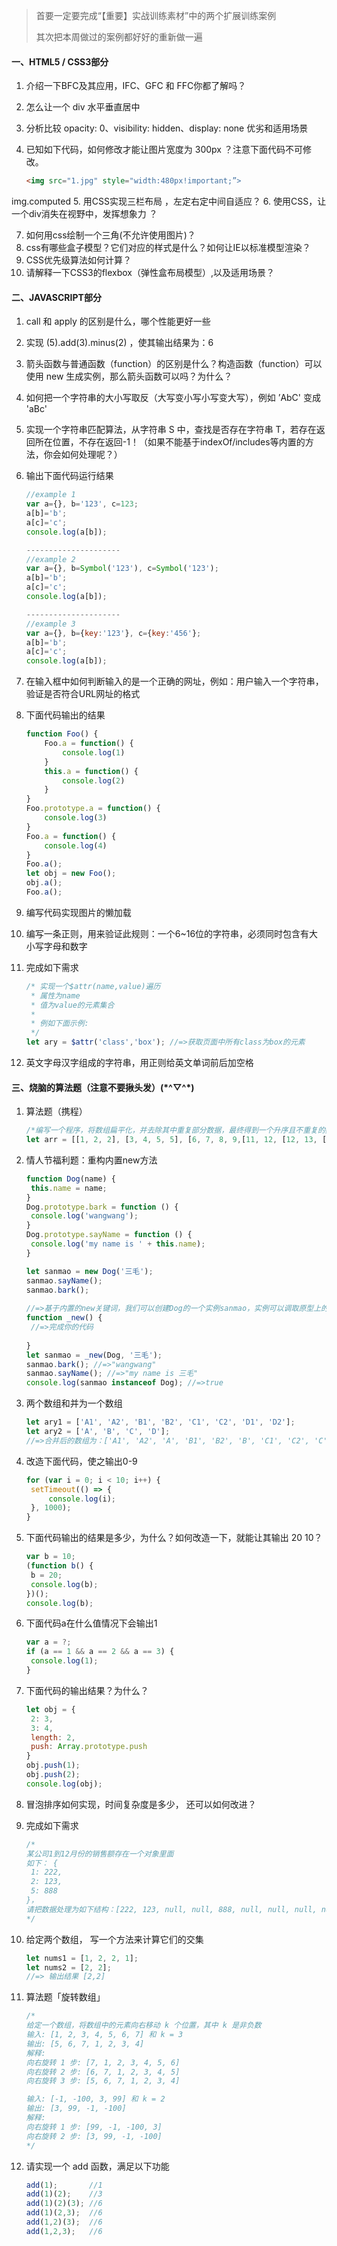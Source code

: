 > 首要一定要完成“【重要】实战训练素材”中的两个扩展训练案例
>
> 其次把本周做过的案例都好好的重新做一遍

#### 一、HTML5 / CSS3部分

1. 介绍一下BFC及其应用，IFC、GFC 和 FFC你都了解吗？

2. 怎么让一个 div 水平垂直居中

3. 分析比较 opacity: 0、visibility: hidden、display: none 优劣和适用场景

4. 已知如下代码，如何修改才能让图片宽度为 300px ？注意下面代码不可修改。

   ```html
   <img src="1.jpg" style="width:480px!important;”>
   ```
  img.computed
5. 用CSS实现三栏布局 ，左定右定中间自适应？ 
6. 使用CSS，让一个div消失在视野中，发挥想象力 ？

7. 如何用css绘制一个三角(不允许使用图片)？ 
8. css有哪些盒子模型？它们对应的样式是什么？如何让IE以标准模型渲染？
9. CSS优先级算法如何计算？
10. 请解释一下CSS3的flexbox（弹性盒布局模型）,以及适用场景？ 

#### 二、JAVASCRIPT部分

1. call 和 apply 的区别是什么，哪个性能更好一些

2. 实现 (5).add(3).minus(2) ，使其输出结果为：6

3. 箭头函数与普通函数（function）的区别是什么？构造函数（function）可以使用 new 生成实例，那么箭头函数可以吗？为什么？

4. 如何把一个字符串的大小写取反（大写变小写小写变大写），例如 ’AbC' 变成 'aBc' 

5. 实现一个字符串匹配算法，从字符串 S 中，查找是否存在字符串 T，若存在返回所在位置，不存在返回-1！（如果不能基于indexOf/includes等内置的方法，你会如何处理呢？）
 
6. 输出下面代码运行结果

   ```javascript
   //example 1
   var a={}, b='123', c=123;  
   a[b]='b';
   a[c]='c';  
   console.log(a[b]);
   
   ---------------------
   //example 2
   var a={}, b=Symbol('123'), c=Symbol('123');  
   a[b]='b';
   a[c]='c';  
   console.log(a[b]);
   
   ---------------------
   //example 3
   var a={}, b={key:'123'}, c={key:'456'};  
   a[b]='b';
   a[c]='c';  
   console.log(a[b]);
   ```

7. 在输入框中如何判断输入的是一个正确的网址，例如：用户输入一个字符串，验证是否符合URL网址的格式

8. 下面代码输出的结果

   ```javascript
   function Foo() {
       Foo.a = function() {
           console.log(1)
       }
       this.a = function() {
           console.log(2)
       }
   }
   Foo.prototype.a = function() {
       console.log(3)
   }
   Foo.a = function() {
       console.log(4)
   }
   Foo.a();
   let obj = new Foo();
   obj.a();
   Foo.a();
   ```

9. 编写代码实现图片的懒加载

10. 编写一条正则，用来验证此规则：一个6~16位的字符串，必须同时包含有大小写字母和数字

11. 完成如下需求

    ```javascript
    /* 实现一个$attr(name,value)遍历
     * 属性为name
     * 值为value的元素集合
     * 
     * 例如下面示例:
     */
    let ary = $attr('class','box'); //=>获取页面中所有class为box的元素
    ```

12. 英文字母汉字组成的字符串，用正则给英文单词前后加空格

#### 三、烧脑的算法题（注意不要揪头发）(\*^▽^\*)

1. 算法题（携程）

   ```javascript
   /*编写一个程序，将数组扁平化，并去除其中重复部分数据，最终得到一个升序且不重复的数组*/
   let arr = [[1, 2, 2], [3, 4, 5, 5], [6, 7, 8, 9,[11, 12, [12, 13, [14]]]], 10];
   ```

2. 情人节福利题：重构内置new方法

   ```javascript
   function Dog(name) {
   	this.name = name;
   }
   Dog.prototype.bark = function () {
   	console.log('wangwang');
   }
   Dog.prototype.sayName = function () {
   	console.log('my name is ' + this.name);
   }
   
   let sanmao = new Dog('三毛');
   sanmao.sayName();
   sanmao.bark();
  
   //=>基于内置的new关键词，我们可以创建Dog的一个实例sanmao，实例可以调取原型上的属性和方法，现在的需求是：自己实现一个_new方法，也能模拟出内置new后的结果
   function _new() {
   	//=>完成你的代码
   	
   }
   let sanmao = _new(Dog, '三毛');
   sanmao.bark(); //=>"wangwang"
   sanmao.sayName(); //=>"my name is 三毛"
   console.log(sanmao instanceof Dog); //=>true
   ```

3. 两个数组和并为一个数组

   ```javascript
   let ary1 = ['A1', 'A2', 'B1', 'B2', 'C1', 'C2', 'D1', 'D2'];
   let ary2 = ['A', 'B', 'C', 'D']; 
   //=>合并后的数组为：['A1', 'A2', 'A', 'B1', 'B2', 'B', 'C1', 'C2', 'C', 'D1', 'D2', 'D']
   ```

4. 改造下面代码，使之输出0-9

   ```javascript
   for (var i = 0; i < 10; i++) {
   	setTimeout(() => {
   		console.log(i);
   	}, 1000);
   }
   ```

5. 下面代码输出的结果是多少，为什么？如何改造一下，就能让其输出 20 10？

   ```javascript
   var b = 10;
   (function b() {
   	b = 20;
   	console.log(b);
   })();
   console.log(b);
   ```

6. 下面代码a在什么值情况下会输出1

   ```javascript
   var a = ?;
   if (a == 1 && a == 2 && a == 3) {
   	console.log(1);
   }
   ```

7. 下面代码的输出结果？为什么？

   ```javascript
   let obj = {
   	2: 3,
   	3: 4,
   	length: 2,
   	push: Array.prototype.push
   }
   obj.push(1);
   obj.push(2);
   console.log(obj);
   ```

8. 冒泡排序如何实现，时间复杂度是多少， 还可以如何改进？

9. 完成如下需求

   ```javascript
   /* 
   某公司1到12月份的销售额存在一个对象里面
   如下： {
   	1: 222,
   	2: 123,
   	5: 888
   }，
   请把数据处理为如下结构：[222, 123, null, null, 888, null, null, null, null, null, null, null] 
   */
10. 给定两个数组， 写一个方法来计算它们的交集

    ```javascript
    let nums1 = [1, 2, 2, 1];
    let nums2 = [2, 2];
    //=> 输出结果 [2,2]
    ```

11. 算法题「旋转数组」

    ```javascript
    /* 
    给定一个数组，将数组中的元素向右移动 k 个位置，其中 k 是非负数
    输入: [1, 2, 3, 4, 5, 6, 7] 和 k = 3
    输出: [5, 6, 7, 1, 2, 3, 4]
    解释:
    向右旋转 1 步: [7, 1, 2, 3, 4, 5, 6]
    向右旋转 2 步: [6, 7, 1, 2, 3, 4, 5]
    向右旋转 3 步: [5, 6, 7, 1, 2, 3, 4]
    
    输入: [-1, -100, 3, 99] 和 k = 2
    输出: [3, 99, -1, -100]
    解释: 
    向右旋转 1 步: [99, -1, -100, 3]
    向右旋转 2 步: [3, 99, -1, -100] 
    */
    ```

12. 请实现一个 add 函数，满足以下功能

    ```javascript
    add(1);       //1
    add(1)(2);    //3
    add(1)(2)(3); //6
    add(1)(2,3);  //6
    add(1,2)(3);  //6
    add(1,2,3);   //6
    ```

